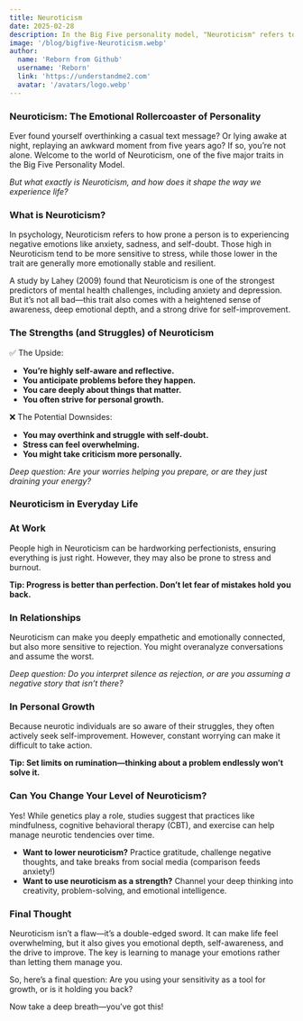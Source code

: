 ```yaml
---
title: Neuroticism
date: 2025-02-28
description: In the Big Five personality model, "Neuroticism" refers to the tendency to experience negative emotions, such as anxiety, insecurity, and moodiness.
image: '/blog/bigfive-Neuroticism.webp'
author:
  name: 'Reborn from Github'
  username: 'Reborn'
  link: 'https://understandme2.com'
  avatar: '/avatars/logo.webp'
---
```


### Neuroticism: The Emotional Rollercoaster of Personality

Ever found yourself overthinking a casual text message? Or lying awake at night, replaying an awkward moment from five years ago? If so, you’re not alone. Welcome to the world of Neuroticism, one of the five major traits in the Big Five Personality Model.

_But what exactly is Neuroticism, and how does it shape the way we experience life?_


### What is Neuroticism?

In psychology, Neuroticism refers to how prone a person is to experiencing negative emotions like anxiety, sadness, and self-doubt. Those high in Neuroticism tend to be more sensitive to stress, while those lower in the trait are generally more emotionally stable and resilient.

A study by Lahey (2009) found that Neuroticism is one of the strongest predictors of mental health challenges, including anxiety and depression. But it’s not all bad—this trait also comes with a heightened sense of awareness, deep emotional depth, and a strong drive for self-improvement.


### The Strengths (and Struggles) of Neuroticism

✅ The Upside:

* **You’re highly self-aware and reflective.**
* **You anticipate problems before they happen.**
* **You care deeply about things that matter.**
* **You often strive for personal growth.**

❌ The Potential Downsides:

* **You may overthink and struggle with self-doubt.**
* **Stress can feel overwhelming.**
* **You might take criticism more personally.**

_Deep question: Are your worries helping you prepare, or are they just draining your energy?_


### Neuroticism in Everyday Life

### At Work

People high in Neuroticism can be hardworking perfectionists, ensuring everything is just right. However, they may also be prone to stress and burnout.

**Tip: Progress is better than perfection. Don’t let fear of mistakes hold you back.**


### In Relationships

Neuroticism can make you deeply empathetic and emotionally connected, but also more sensitive to rejection. You might overanalyze conversations and assume the worst.

_Deep question: Do you interpret silence as rejection, or are you assuming a negative story that isn’t there?_


### In Personal Growth

Because neurotic individuals are so aware of their struggles, they often actively seek self-improvement. However, constant worrying can make it difficult to take action.

**Tip: Set limits on rumination—thinking about a problem endlessly won’t solve it.**


### Can You Change Your Level of Neuroticism?

Yes! While genetics play a role, studies suggest that practices like mindfulness, cognitive behavioral therapy (CBT), and exercise can help manage neurotic tendencies over time.

* **Want to lower neuroticism?** Practice gratitude, challenge negative thoughts, and take breaks from social media (comparison feeds anxiety!)
* **Want to use neuroticism as a strength?** Channel your deep thinking into creativity, problem-solving, and emotional intelligence.


### Final Thought

Neuroticism isn’t a flaw—it’s a double-edged sword. It can make life feel overwhelming, but it also gives you emotional depth, self-awareness, and the drive to improve. The key is learning to manage your emotions rather than letting them manage you.

So, here’s a final question: Are you using your sensitivity as a tool for growth, or is it holding you back?

Now take a deep breath—you’ve got this!
